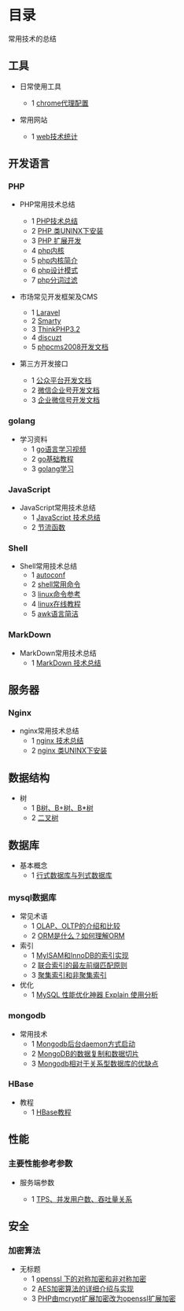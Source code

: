 # 目录
常用技术的总结

## 工具

- 日常使用工具
    - 1 [chrome代理配置](https://www.switchyomega.com/)

- 常用网站
    - 1 [web技术统计](https://w3techs.com)

## 开发语言

### PHP

- PHP常用技术总结
    - 1 [PHP技术总结](./php/summary.md)
    - 2 [PHP 类UNINX下安装](./php/php_install.md)
    - 3 [PHP 扩展开发](./php/PHP_extend.md)
    - 4 [php内核](http://www.nowamagic.net/librarys/veda/detail/1285)
    - 5 [php内核简介](http://www.php-internals.com/)
    - 6 [php设计模式](http://www.lai18.com/cate/110.html)
    - 7 [php分词过滤](http://blog.41ms.com/post/41.html)

- 市场常见开发框架及CMS
    - 1 [Laravel](http://www.golaravel.com/laravel/docs/5.0/,"Laravel")
    - 2 [Smarty](http://www.php100.com/manual/smarty3/, "smarty")
    - 3 [ThinkPHP3.2](http://document.thinkphp.cn/manual_3_2.html,"ThinkPHP3.2")
    - 4 [discuzt](http://discuzt.cr180.com/)
    - 5 [phpcms2008开发文档](http://www.phpcms.cn/doc/PHPCMSDocumentor/function_chinese.html)

- 第三方开发接口
    - 1 [公众平台开发文档](http://mp.weixin.qq.com/wiki/18/28fc21e7ed87bec960651f0ce873ef8a.html)
    - 2 [微信企业号开发文档](http://qydev.weixin.qq.com/wiki/index.php?title=%E9%A6%96%E9%A1%B5)
    - 3 [企业微信号开发文档](http://qydev.weixin.qq.com/wiki/index.php?title=%E9%A6%96%E9%A1%B5)
### golang

- 学习资料
    - 1 [go语言学习视频](http://www.ucai.cn/course/show/69)
    - 2 [go基础教程](https://github.com/Unknwon/the-way-to-go_ZH_CN/blob/master/eBook/directory.md)
    - 3 [golang学习](http://yougg.github.io/static/gonote/GolangStudy.html)


### JavaScript

- JavaScript常用技术总结
    - 1 [JavaScript 技术总结](./javascript/summary.md)
    - 2 [节流函数](./javascript/throttle.md)

### Shell

- Shell常用技术总结
    - 1 [autoconf](./shell/autoconf_summary.md)
    - 2 [shell常用命令](./shell/shell_summary.md)
    - 3 [linux命令参考](http://man.linuxde.net/)
    - 4 [linux在线教程](http://c.biancheng.net/cpp/html/2726.html)
    - 5 [awk语言简洁](http://awk.readthedocs.org/en/latest/chapter-one.html)

### MarkDown

- MarkDown常用技术总结
    - 1 [MarkDown 技术总结](./markdown/markdown_sumary.md)


## 服务器

### Nginx

- nginx常用技术总结
    - 1 [nginx 技术总结](./nginx/summary.md)
    - 2 [nginx 类UNINX下安装](./nginx/nginx_install.md)

 
## 数据结构

- 树
    - 1 [B树、B+树、B*树](https://www.jianshu.com/p/db226e0196b4)
    - 2 [二叉树](https://juejin.im/entry/596aad4a6fb9a06b9b73c33f)

## 数据库

- 基本概念
    - 1 [行式数据库与列式数据库](https://blog.csdn.net/u011397715/article/details/41249081)

### mysql数据库

- 常见术语  
    - 1 [OLAP、OLTP的介绍和比较](https://www.cnblogs.com/hhandbibi/p/7118740.html)
    - 2 [ORM是什么？如何理解ORM](https://www.cnblogs.com/huanhang/p/6054908.html)
- 索引
    - 1 [MyISAM和InnoDB的索引实现](https://www.cnblogs.com/zlcxbb/p/5757245.html)
    - 2 [联合索引的最左前缀匹配原则](https://www.jianshu.com/p/b7911e0394b0)
    - 3 [聚集索引和非聚集索引](http://www.cnblogs.com/aspnethot/articles/1504082.html)
- 优化
    - 1 [MySQL 性能优化神器 Explain 使用分析](https://segmentfault.com/a/1190000008131735#articleHeader5)
    
### mongodb

- 常用技术
    - 1 [Mongodb后台daemon方式启动](http://chenzhou123520.iteye.com/blog/1634676)
    - 2 [MongoDB的数据复制和数据切片](http://blog.51cto.com/ljbaby/1696180)
    - 3 [Mongodb相对于关系型数据库的优缺点](http://mxdxm.iteye.com/blog/2093603)
    
### HBase

- 教程
    - 1 [HBase教程](https://www.yiibai.com/hbase/hbase_architecture.html)

## 性能

### 主要性能参考参数

- 服务端参数

    - 1 [TPS、并发用户数、吞吐量关系](https://www.cnblogs.com/zhengah/p/4532156.html)

## 安全

### 加密算法

- 无标题
    - 1 [openssl 下的对称加密和非对称加密](https://www.cnblogs.com/fxyy/p/8868351.html)
    - 2 [AES加密算法的详细介绍与实现](https://blog.csdn.net/qq_28205153/article/details/55798628)
    - 3 [PHP由mcrypt扩展加密改为openssl扩展加密](https://www.xxling.com/blog/article/3114.aspx)
    

